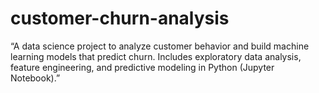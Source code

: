 # customer-churn-analysis
“A data science project to analyze customer behavior and build machine learning models that predict churn. Includes exploratory data analysis, feature engineering, and predictive modeling in Python (Jupyter Notebook).”

